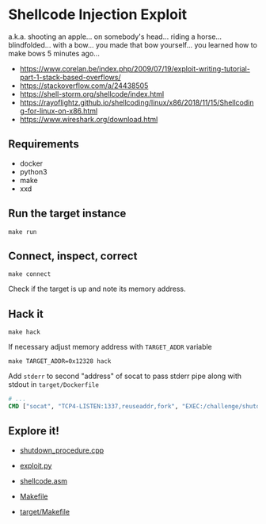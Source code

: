 # Shellcode Injection Exploit

a.k.a. shooting an apple... on somebody's head... riding a horse... blindfolded... with a bow... you made that bow yourself... you learned how to make bows 5 minutes ago...

- https://www.corelan.be/index.php/2009/07/19/exploit-writing-tutorial-part-1-stack-based-overflows/
- https://stackoverflow.com/a/24438505
- https://shell-storm.org/shellcode/index.html
- https://rayoflightz.github.io/shellcoding/linux/x86/2018/11/15/Shellcoding-for-linux-on-x86.html
- https://www.wireshark.org/download.html

## Requirements
- docker
- python3
- make
- xxd


## Run the target instance
```shell
make run
```


## Connect, inspect, correct
```shell
make connect
```

Check if the target is up and note its memory address. 


## Hack it
```shell
make hack
```

If necessary adjust memory address with `TARGET_ADDR` variable
```shell
make TARGET_ADDR=0x12328 hack
```

Add `stderr` to second "address" of socat to pass stderr pipe along with stdout in `target/Dockerfile`
```dockerfile
# ...
CMD ["socat", "TCP4-LISTEN:1337,reuseaddr,fork", "EXEC:/challenge/shutdown_procedure,pty,raw,stderr"]
```


## Explore it!
- [shutdown_procedure.cpp](target/shutdown_procedure.cpp)
- [exploit.py](exploit.py)
- [shellcode.asm](shellcode.asm)


- [Makefile](Makefile)
- [target/Makefile](target/Makefile)
